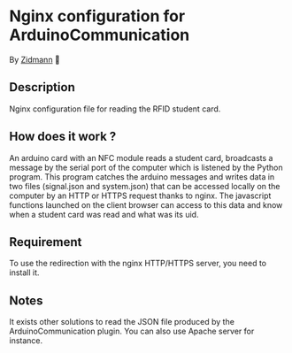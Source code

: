# Nginx configuration for ArduinoCommunication

By [Zidmann](mailto:emmanuel.zidel@gmail.com) :bow: 

## Description

Nginx configuration file for reading the RFID student card.

## How does it work ?

An arduino card with an NFC module reads a student card, broadcasts a message by the serial port of the computer which is listened by the Python program.
This program catches the arduino messages and writes data in two files (signal.json and system.json) that can be accessed locally on the computer by an HTTP or HTTPS request thanks to nginx.
The javascript functions launched on the client browser can access to this data and know when a student card was read and what was its uid.

## Requirement

To use the redirection with the nginx HTTP/HTTPS server, you need to install it.

## Notes

It exists other solutions to read the JSON file produced by the ArduinoCommunication plugin.
You can also use Apache server for instance.

